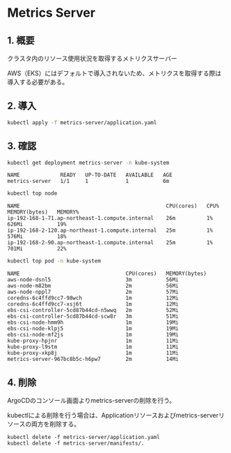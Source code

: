 
# Metrics Server

## 1. 概要

クラスタ内のリソース使用状況を取得するメトリクスサーバー

AWS（EKS）にはデフォルトで導入されないため、メトリクスを取得する際は導入する必要がある。

## 2. 導入

```bash
kubectl apply -f metrics-server/application.yaml
```

## 3. 確認

```bash
kubectl get deployment metrics-server -n kube-system
```

```text
NAME             READY   UP-TO-DATE   AVAILABLE   AGE
metrics-server   1/1     1            1           6m
```

```bash
kubectl top node
```

```text
NAME                                               CPU(cores)   CPU%   MEMORY(bytes)   MEMORY%   
ip-192-168-1-71.ap-northeast-1.compute.internal    26m          1%     626Mi           19%       
ip-192-168-2-120.ap-northeast-1.compute.internal   25m          1%     576Mi           18%       
ip-192-168-2-90.ap-northeast-1.compute.internal    25m          1%     701Mi           22%       
```

```bash
kubectl top pod -n kube-system
```

```text
NAME                                  CPU(cores)   MEMORY(bytes)   
aws-node-dsnl5                        3m           56Mi            
aws-node-m82bm                        2m           56Mi            
aws-node-nppl7                        2m           57Mi            
coredns-6c4ffd9cc7-98wch              1m           12Mi            
coredns-6c4ffd9cc7-xsj6t              1m           12Mi            
ebs-csi-controller-5cd87b44cd-n5wwq   2m           52Mi            
ebs-csi-controller-5cd87b44cd-scw8r   3m           51Mi            
ebs-csi-node-hmm9h                    1m           19Mi            
ebs-csi-node-klpj5                    1m           19Mi            
ebs-csi-node-mf2js                    1m           19Mi            
kube-proxy-hpjnr                      1m           11Mi            
kube-proxy-l9stm                      1m           11Mi            
kube-proxy-xkp8j                      1m           11Mi            
metrics-server-967bc8b5c-h6pw7        2m           14Mi       
```

## 4. 削除

ArgoCDのコンソール画面よりmetrics-serverの削除を行う。

kubectlによる削除を行う場合は、Applicationリソースおよびmetrics-serverリソースの両方を削除する。

```
kubectl delete -f metrics-server/application.yaml
kubectl delete -f metrics-server/manifests/.
```
